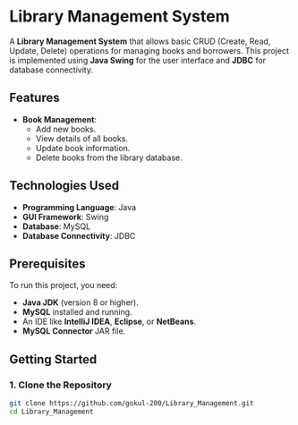 # Library Management System

A **Library Management System** that allows basic CRUD (Create, Read, Update, Delete) operations for managing books and borrowers. This project is implemented using **Java Swing** for the user interface and **JDBC** for database connectivity.

## Features

- **Book Management**:
  - Add new books.
  - View details of all books.
  - Update book information.
  - Delete books from the library database.

## Technologies Used

- **Programming Language**: Java  
- **GUI Framework**: Swing  
- **Database**: MySQL  
- **Database Connectivity**: JDBC  

## Prerequisites

To run this project, you need:

- **Java JDK** (version 8 or higher).  
- **MySQL** installed and running.  
- An IDE like **IntelliJ IDEA**, **Eclipse**, or **NetBeans**.  
- **MySQL Connector** JAR file.  

## Getting Started

### 1. Clone the Repository
```bash
git clone https://github.com/gokul-200/Library_Management.git
cd Library_Management
